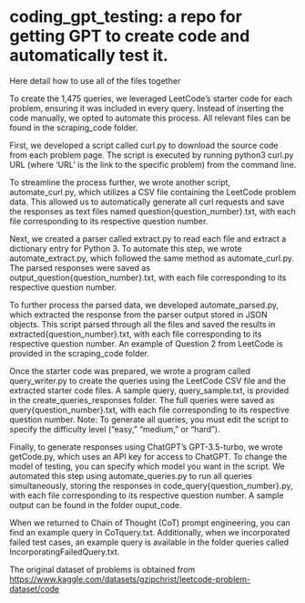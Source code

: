 # coding_gpt_testing: a repo for getting GPT to create code and automatically test it. 
Here detail how to use all of the files together

To create the 1,475 queries, we leveraged LeetCode’s starter code for each problem, ensuring it was included in every query. Instead of inserting the code manually, we opted to automate this process. All relevant files can be found in the scraping_code folder.

First, we developed a script called curl.py to download the source code from each problem page. The script is executed by running python3 curl.py URL (where ‘URL’ is the link to the specific problem) from the command line.

To streamline the process further, we wrote another script, automate_curl.py, which utilizes a CSV file containing the LeetCode problem data. This allowed us to automatically generate all curl requests and save the responses as text files named question{question_number}.txt, with each file corresponding to its respective question number.

Next, we created a parser called extract.py to read each file and extract a dictionary entry for Python 3. To automate this step, we wrote automate_extract.py, which followed the same method as automate_curl.py. The parsed responses were saved as output_question{question_number}.txt, with each file corresponding to its respective question number.

To further process the parsed data, we developed automate_parsed.py, which extracted the response from the parser output stored in JSON objects. This script parsed through all the files and saved the results in extracted{question_number}.txt, with each file corresponding to its respective question number. An example of Question 2 from LeetCode is provided in the scraping_code folder.

Once the starter code was prepared, we wrote a program called query_writer.py to create the queries using the LeetCode CSV file and the extracted starter code files. A sample query, query_sample.txt, is provided in the create_queries_responses folder. The full queries were saved as query{question_number}.txt, with each file corresponding to its respective question number. Note: To generate all queries, you must edit the script to specify the difficulty level (“easy,” “medium,” or “hard”).

Finally, to generate responses using ChatGPT’s GPT-3.5-turbo, we wrote getCode.py, which uses an API key for access to ChatGPT. To change the model of testing, you can specify which model you want in the script. We automated this step using automate_queries.py to run all queries simultaneously, storing the responses in code_query{question_number}.py, with each file corresponding to its respective question number. A sample output can be found in the folder ouput_code. 

When we returned to Chain of Thought (CoT) prompt engineering, you can find an example query in CoTquery.txt. Additionally, when we incorporated failed test cases, an example query is available in the folder queries called IncorporatingFailedQuery.txt.

The original dataset of problems is obtained from https://www.kaggle.com/datasets/gzipchrist/leetcode-problem-dataset/code 
